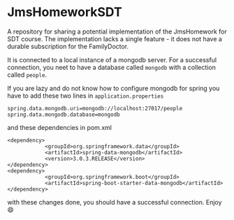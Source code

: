# JmsHomeworkSDT
A repository for sharing a potential implementation of the JmsHomework for SDT course.
The implementation lacks a single feature - it does not have a durable subscription for the FamilyDoctor.

It is connected to a local instance of a mongodb server. For a successful connection, you neet to have a database called `mongodb` with a collection called `people`. 

If you are lazy and do not know how to configure mongodb for spring you have to add these two lines in `application.properties` 
```
spring.data.mongodb.uri=mongodb://localhost:27017/people
spring.data.mongodb.database=mongodb
```

and these dependencies in pom.xml
```
<dependency>
            <groupId>org.springframework.data</groupId>
            <artifactId>spring-data-mongodb</artifactId>
            <version>3.0.3.RELEASE</version>
</dependency>
<dependency>
            <groupId>org.springframework.boot</groupId>
            <artifactId>spring-boot-starter-data-mongodb</artifactId>
</dependency>
```

with these changes done, you should have a successful connection. Enjoy 😄
